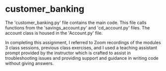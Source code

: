 # customer_banking

The 'customer_banking.py' file contains the main code. This file calls functions from the 'savings_account.py' and 'cd_account.py' files.  The account class is housed in the 'Account.py' file.

In completing this assignment, I referred to Zoom recordings of the modules 3 class sessions, previous class exercises, and I used a teaching assistant prompt provided by the instructor which is crafted to assist in troubleshooting issues and providing support and guidance in writing code without giving answers. 